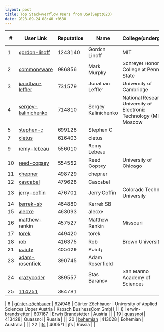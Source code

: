 ```yaml
---
layout: post
title: Top Stackoverflow Users from USA(Sept2023)
date: 2023-09-24 08:40 +0530
---
```


|#|User Link|Reputation|Name|College(undergrad)|Company(most well known)|
|---|---|---|---|---|---|
| 1  | [gordon-linoff](https://stackoverflow.com/users/1144035) | 1243140 | Gordon Linoff | MIT | Columbia University(professor) |
| 2  | [commonsware](https://stackoverflow.com/users/115145) | 986856 | Mark Murphy | Schreyer Honors College at Penn State | lululemon |
| 3  | [jonathan-leffler](https://stackoverflow.com/users/15168) | 731579 | Jonathan Leffler | University of Cambridge | HCL Technologies |
| 4  | [sergey-kalinichenko](https://stackoverflow.com/users/335858) | 714810 | Sergey Kalinichenko | National Research University of Electronic Technology (MIET), Moscow | Interactive Brokers |
| 5  | [stephen-c](https://stackoverflow.com/users/139985) | 699128 | Stephen C | | |
| 7  | [cletus](https://stackoverflow.com/users/18393) | 616403 | cletus | | |
| 9  | [remy-lebeau](https://stackoverflow.com/users/65863) | 556010 | Remy Lebeau | | Microsoft |
| 10  | [reed-copsey](https://stackoverflow.com/users/65358) | 554552 | Reed Copsey | University of Chicago | F# Software Foundation |
| 11  | [chepner](https://stackoverflow.com/users/1126841) | 498729 | chepner | | |
| 12  | [cascabel](https://stackoverflow.com/users/119963) | 479628 | Cascabel | | |
| 13  | [jerry-coffin](https://stackoverflow.com/users/179910) | 476701 | Jerry Coffin | Colorado Technical University | Fuse Integration |
| 14  | [kerrek-sb](https://stackoverflow.com/users/596781) | 464880 | Kerrek SB | | |
| 15  | [alecxe](https://stackoverflow.com/users/771848) | 463093 | alecxe | | |
| 16  | [matthew-rankin](https://stackoverflow.com/users/95592) | 457527 | Matthew Rankin | Missouri | . |
| 17  | [torek](https://stackoverflow.com/users/1256452) | 449420 | torek | | |
| 18  | [rob](https://stackoverflow.com/users/1271826) | 416375 | Rob | Brown University | Entrepreneur |
| 21  | [pointy](https://stackoverflow.com/users/182668) | 405429 | Pointy | | |
| 23  | [adam-rosenfield](https://stackoverflow.com/users/9530) |	390745 | Adam Rosenfield | | |
| 24  | [crazycoder](https://stackoverflow.com/users/104891) |	389557 | Stas Baranov | San Marino Academy of Sciences | Google |
| 25  | [114251](https://stackoverflow.com/users/114251) | 384781 | | |


| 6  | [günter-zöchbauer](https://stackoverflow.com/users/217408) | 624948 | Günter Zöchbauer | University of Applied Sciences Upper Austria | Kapsch BusinessCom GmbH |
| 8  | [erwin-brandstetter](https://stackoverflow.com/users/939860) | 607167 | Erwin Brandstetter | Austria | |
| 19  | [quassnoi](https://stackoverflow.com/users/55159) | 413428 | Quassnoi | Russia | |
| 20  | [bohemian](https://stackoverflow.com/users/256196) | 413028 | Bohemian | Australia | |
| 22  | [jfs](https://stackoverflow.com/users/4279) |	400571 | jfs | Russia | |
